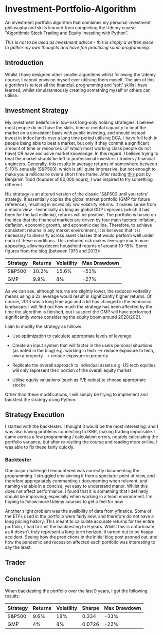 # Investment-Portfolio-Algorithm
An investment portfolio algorithm that combines my personal investment philosophy and skills learned from completing the Udemy course "Algorithmic Stock Trading and Equity Investing with Python".

*This is not to be used as investment advice - this is simply a written piece to gather my own thoughts and have fun practicing some programming.*

## Introduction

Whilst I have designed other smaller algorithms whilst following the Udemy course, I cannot envision myself ever utilising them myself. The aim of this algorithm is to test all the financial, programming and 'soft' skills I have learned, whilst simulataneously creating something myself or others can utilise.

## Investment Strategy

My investment beliefs lie in low-risk long-only holding strategies. I believe most people do not have the skills, time or mental capacity to beat the market on a consistent basis with public investing, and should instead invest in index funds over a long time period utilising DCA. I have full faith in people being able to beat a market, but only if they commit a significant amount of time or resources (of which most working class people do not have) OR have exclusive market knowledge. In this regard, I believe trying to beat the market should be left to professional investors / traders / financial engineers. Generally, this results in average returns of somewhere between 5-10% annually (S&P500), which is still quite impressive, but not enough to make you a millionaire over a short time frame. After reading [this](https://80000hours.org/2015/10/common-investing-mistakes-in-the-effective-altruism-community/) post by Benjamin Todd (founder of 80,000 hours), I was inspired to try something different.

His strategy is an altered version of the classic 'S&P500 until you retire' strategy. It essentially copies the global market portfolio (GMP for future reference), resulting in incredibly low volatility returns. It makes sense from a macro view - technically as long as global GDP improves (which it has been for the last millenia), returns will be positive. The portfolio is based on the idea that the financial markets are driven by four main factors: inflation, deflation, economic growth, and economic decline. Therefore, to achieve consistent returns in any market environment, it is believed that it is necessary to diversify across asset classes that would perform well under each of these conditions. This reduced risk makes leverage much more appealing, allowing decent household returns of around 10-15%. Some figures from the blog (between 1973 and 2013):

Strategy | Returns | Volatility | Max Drawdown
--- | --- | --- | --- 
S&P500 | 10.2% | 15.6% | -51% 
GMP | 9.9% | 8% | -27% 

As we can see, although returns are slightly lower, the reduced voltatility means using a 2x leverage would result in significantly higher returns. Of course, 2013 was a long time ago and a lot has changed in the economic landscape. I will find out how much the strategy has been affected by the time the algorithm is finished, but I suspect the GMP will have performed significantly worse considering the equity boom around 2020/2021.

I aim to modify the strategy as follows:

* Use optimization to calculate appropriate levels of leverage

* Create an input system that will factor in the users personal situations (as noted in the blog) e.g. working in tech --> reduce exposure to tech, own a property --> reduce exposure in property

* Replicate the overall approach to individual assets e.g. US tech equities will only represent their portion of the overall equity market

* Utilise equity valuations (such as P/E ratios) to choose appropriate stocks

Other than these modifications, I will simply be trying to implement and backtest the strategy using Python.

## Strategy Execution

I started with the backtester. I thought it would be the most interesting, and I was also having problems connecting to IKBR, making trading impossible. I came across a few programming / calculation errors, notably calculating the portfolio variance, but after re-visiting the course and reading more online, I was able to fix these fairly quickly.

### Backtester

One major challenge I encountered was correctly documenting the programming. I struggled envisioning it from a spectator point of view, and therefore appropriately commenting / documenting when relevent, and naming variable in a concise, yet easy to understand manor. Whilst this does not affect performance, I found that it is something that I definetly should be improving, especially when working in a team environment. I'm hoping to follow more Udemy courses to get a feel for how 

Another slight problem was the availbility of data from yfinance. Some of the ETFs used in the portfolio were fairly new, and therefore do not have a long pricing history. This meant to calculate accurate returns for the entire portfolio, I had to limit the backtesting to 9 years. Whilst this is unfortunate, as it doesn't truly represent a long-term horizon, it turned out to be happy accident. Seeing how the predictions in the initial blog post panned out, and how the pandemic and recession affected each portfolio was interesting to say the least. 

## Trader

## Conclusion

When backtesting the portfolio over the last 9 years, I got the following results:

Strategy | Returns | Volatility | Sharpe | Max Drawdown
--- | --- | --- | --- | ---
S&P500 | 9.6% | 18% | 0.334 | -33%
GMP | 4% | 8% | 0.0726 | -22%
